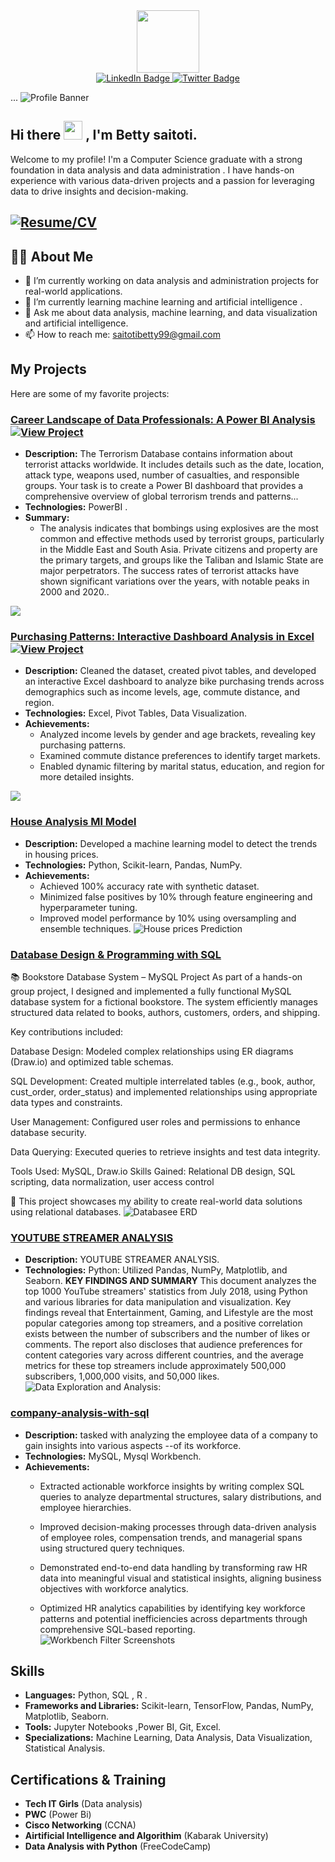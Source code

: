 <div id="header" align="center">
  <img src="https://media.giphy.com/media/M9gbBd9nbDrOTu1Mqx/giphy.gif" width="100"/>
</div>
<div id="badges" align="center">
  <a href="https://www.linkedin.com/in/betty-saitoti-67a884292/">
    <img src="https://img.shields.io/badge/LinkedIn-blue?style=for-the-badge&logo=linkedin&logoColor=white" alt="LinkedIn Badge"/>
  </a>
  <a href="https://x.com/betty saitoti">
    <img src="https://img.shields.io/badge/Twitter-blue?style=for-the-badge&logo=twitter&logoColor=white" alt="Twitter Badge"/>
  </a>
</div>

...
![Profile Banner](https://github.com/Betty1480/Betty1480/blob/main/videoframe_11729.png)

<h2>
  Hi there
  <img src="https://media.giphy.com/media/hvRJCLFzcasrR4ia7z/giphy.gif" width="30px"/> ,
  I'm Betty saitoti.
</h2>

Welcome to my profile! I'm a Computer Science graduate with a strong foundation in data analysis and data administration . I have hands-on experience with various data-driven projects and a passion for leveraging data to drive insights and decision-making.

## [![Resume/CV](https://img.shields.io/badge/Resume/CV-Click%20Here-blue)](https://drive.google.com/file/d/12_1w9pTcxC8zV9kv5DIQQqqn5wBMZX0O/view?usp=drivesdk)


## :man_technologist: About Me
- 🔭 I’m currently working on data analysis and administration projects for real-world applications.
- 🌱 I’m currently learning machine learning and artificial intelligence .
- 💬 Ask me about data analysis, machine learning, and data visualization and artificial intelligence.
- 📫 How to reach me: [saitotibetty99@gmail.com](mailto:saitotibetty99@gmail.com)
  
  

## My Projects
Here are some of my favorite projects:

### [Career Landscape of Data Professionals: A Power BI Analysis]() [![View Project](https://believed-roadrunner-a2f.notion.site/TASK-2-POWER-BI-DASHBOARD-CREATION-5ebaa149cf6548468ca350250db2a308)](https://believed-roadrunner-a2f.notion.site/TASK-2-POWER-BI-DASHBOARD-CREATION-5ebaa149cf6548468ca350250db2a308) 
- **Description:** The Terrorism Database contains information about terrorist attacks worldwide. It includes
details such as the date, location, attack type, weapons used, number of casualties, and
responsible groups. Your task is to create a Power BI dashboard that provides a
comprehensive overview of global terrorism trends and patterns...
- **Technologies:** PowerBI .
- **Summary:**
  - The analysis indicates that bombings using explosives are the most common and effective methods used by terrorist groups, particularly in the Middle East and South Asia. Private citizens and property are the primary targets, and groups like the Taliban and Islamic State are major perpetrators. The success rates of terrorist attacks have shown significant variations over the years, with notable peaks in 2000 and 2020..
    
![  ](https://github.com/Betty1480/Betty1480/blob/main/terror%20report.PNG.png)

### [ Purchasing Patterns:  Interactive Dashboard Analysis in Excel](https://1drv.ms/x/c/3ac3ef37014b10a0/Ee2u2gM8MKJDpx_ZYtclKKYBK9SubLXRTxI0y2G2GuG8Bg?e=2nJka3) [![View Project](https://img.shields.io/badge/View%20Project-Click%20Here-blue)](https://1drv.ms/x/c/3ac3ef37014b10a0/Ee2u2gM8MKJDpx_ZYtclKKYBK9SubLXRTxI0y2G2GuG8Bg?e=2nJka3) 
- **Description:** Cleaned the dataset, created pivot tables, and developed an interactive Excel dashboard to analyze bike purchasing trends across demographics such as income levels, age, commute distance, and region.
- **Technologies:** Excel, Pivot Tables, Data Visualization.
- **Achievements:**
  - Analyzed income levels by gender and age brackets, revealing key purchasing patterns.
  - Examined commute distance preferences to identify target markets.
  - Enabled dynamic filtering by marital status, education, and region for more detailed insights.
    
![  ](https://github.com/Kevin-Mugo/Kevin-Mugo/blob/main/Screenshot%20(1660).png)

### [House Analysis Ml Model](https://colab.research.google.com/github/Betty1480/House-prediction/blob/main/Untitled4.ipynb)
- **Description:** Developed a machine learning model to detect the trends in housing prices.
- **Technologies:** Python, Scikit-learn, Pandas, NumPy.
- **Achievements:**
  - Achieved 100% accuracy rate with synthetic dataset.
  - Minimized false positives by 10% through feature engineering and hyperparameter tuning.
  - Improved model performance by 10% using oversampling and ensemble techniques.
![House prices Prediction](https://github.com/Betty1480/Betty1480/blob/main/house_pic.png)


### [Database Design & Programming with SQL](https://github.com/Betty1480/Database-Design-Programming-with-SQL.git)
📚 Bookstore Database System – MySQL Project
As part of a hands-on group project, I designed and implemented a fully functional MySQL database system for a fictional bookstore. The system efficiently manages structured data related to books, authors, customers, orders, and shipping.

Key contributions included:

Database Design: Modeled complex relationships using ER diagrams (Draw.io) and optimized table schemas.

SQL Development: Created multiple interrelated tables (e.g., book, author, cust_order, order_status) and implemented relationships using appropriate data types and constraints.

User Management: Configured user roles and permissions to enhance database security.

Data Querying: Executed queries to retrieve insights and test data integrity.

Tools Used: MySQL, Draw.io
Skills Gained: Relational DB design, SQL scripting, data normalization, user access control

📍 This project showcases my ability to create real-world data solutions using relational databases.
![Databasee ERD](https://github.com/Betty1480/Betty1480/blob/main/Betty-projo.png)



### [YOUTUBE STREAMER ANALYSIS](#)
- **Description:** YOUTUBE STREAMER ANALYSIS.
- **Technologies:** Python: Utilized Pandas, NumPy, Matplotlib, and Seaborn.
**KEY FINDINGS AND SUMMARY**
This document analyzes the top 1000 YouTube streamers' statistics from July 2018, using Python and various libraries for data manipulation and visualization. Key findings reveal that Entertainment, Gaming, and Lifestyle are the most popular categories among top streamers, and a positive correlation exists between the number of subscribers and the number of likes or comments. The report also discloses that audience preferences for content categories vary across different countries, and the average metrics for these top streamers include approximately 500,000 subscribers, 1,000,000 visits, and 50,000 likes.
![Data Exploration and Analysis:](https://github.com/Betty1480/Betty1480/blob/main/colab.PNG.png)

### [company-analysis-with-sql](https://github.com/Betty1480/company-analysis-with-sql.git)
- **Description:**  tasked with analyzing the employee data of a company to gain insights into various aspects --of its workforce.
- **Technologies:** MySQL, Mysql Workbench.
- **Achievements:**
  - Extracted actionable workforce insights by writing complex SQL queries to analyze departmental structures, salary distributions, and employee hierarchies.

  - Improved decision-making processes through data-driven analysis of employee roles, compensation trends, and managerial spans using structured query techniques.

  - Demonstrated end-to-end data handling by transforming raw HR data into meaningful visual and statistical insights, aligning business objectives with workforce analytics.

  - Optimized HR analytics capabilities by identifying key workforce patterns and potential inefficiencies across departments through comprehensive SQL-based reporting.
![  Workbench Filter Screenshots](#)




## Skills
- **Languages:** Python, SQL , R .
- **Frameworks and Libraries:** Scikit-learn, TensorFlow, Pandas, NumPy, Matplotlib, Seaborn.
- **Tools:** Jupyter Notebooks ,Power BI, Git, Excel.
- **Specializations:** Machine Learning, Data Analysis, Data Visualization, Statistical Analysis.



## Certifications & Training
- **Tech IT Girls** (Data analysis)
- **PWC** (Power Bi)
- **Cisco Networking** (CCNA)
- **Airtificial Intelligence and Algorithim** (Kabarak University)
- **Data Analysis with Python** (FreeCodeCamp)



<div id="visits" align="left">
<img src="https://komarev.com/ghpvc/?username=Kevin-Mugo&style=flat-square&color=blue" alt=""/>
</div>


